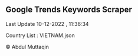 

## Google Trends Keywords Scraper 
 
Last Update 10-12-2022 , 11:36:34

Country List :
VIETNAM.json



© Abdul Muttaqin 
